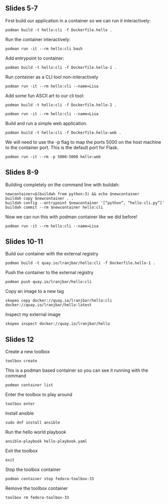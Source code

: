 ## Slides 5-7

First build our application in a container so we can run it interactively:

`podman build -t hello:cli -f Dockerfile.hello .`

Run the container interactively:

`podman run -it --rm hello:cli bash`

Add entrypoint to container:

`podman build -t hello:cli -f Dockerfile.hello-1 .`

Run container as a CLI tool non-interactively

`podman run -it --rm hello:cli --name=Lisa`

Add some fun ASCII art to our cli tool:

`podman build -t hello:cli -f Dockerfile.hello-2 .`

`podman run -it --rm hello:cli --name=Lisa`

Build and run a simple web application.

`podman build -t hello:cli -f Dockerfile.hello-web .`

We will need to use the -p flag to map the ports 5000 on the host machine to the container port. This is the default port for Flask.

`podman run -it --rm -p 5000:5000 hello:web`

## Slides 8-9

Building completely on the command line with buildah:

```
newcontainer=$(buildah from python:3) && echo $newcontainer
buildah copy $newcontainer . .
buildah config --entrypoint $newcontainer '[“python”, “hello-cli.py”]'
buildah commit --rm $newcontainer hello:cli
```

Now we can run this with podman container like we did before!

`podman run -it --rm hello:cli --name=Lisa`

## Slides 10-11

Build our container with the external registry

`podman build -t quay.io/lranjbar/hello:cli -f Dockerfile.hello-1 .`

Push the container to the external registry

`podman push quay.io/lranjbar/hello:cli`

Copy an image to a new tag

`skopeo copy docker://quay.io/lranjbar/hello:cli docker://quay.io/lranjbar/hello:latest`

Inspect my external image

`skopeo inspect docker://quay.io/lranjbar/hello`

## Slides 12

Create a new toolbox

`toolbox create`

This is a podman based container so you can see it running with the command

`podman container list`

Enter the toolbox to play around

`toolbox enter`

Install ansible

`sudo dnf install ansible`

Run the hello world playbook

`ansible-playbook hello-playbook.yaml`

Exit the toolbox

`exit`

Stop the toolbox container

`podman container stop fedora-toolbox-33`

Remove the toolbox container

`toolbox rm fedora-toolbox-33`

